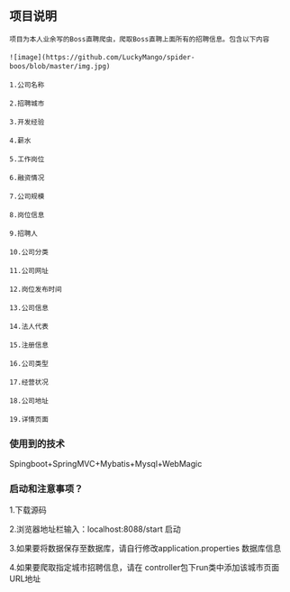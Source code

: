 ## 项目说明 
    项目为本人业余写的Boss直聘爬虫，爬取Boss直聘上面所有的招聘信息。包含以下内容
    
    ![image](https://github.com/LuckyMango/spider-boos/blob/master/img.jpg)
    
    1.公司名称
    
    2.招聘城市
    
    3.开发经验
    
    4.薪水
    
    5.工作岗位
    
    6.融资情况
    
    7.公司规模
    
    8.岗位信息
    
    9.招聘人
    
    10.公司分类
    
    11.公司网址
    
    12.岗位发布时间
    
    13.公司信息
    
    14.法人代表
    
    15.注册信息
    
    16.公司类型
    
    17.经营状况
    
    18.公司地址
    
    19.详情页面
### 使用到的技术
Spingboot+SpringMVC+Mybatis+Mysql+WebMagic


### 启动和注意事项？
1.下载源码

2.浏览器地址栏输入：localhost:8088/start 启动

3.如果要将数据保存至数据库，请自行修改application.properties 数据库信息

4.如果要爬取指定城市招聘信息，请在 controller包下run类中添加该城市页面URL地址

